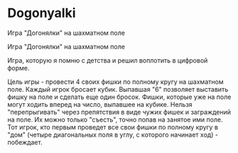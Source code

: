 # Dogonyalki
Игра "Догонялки" на шахматном поле

Игра "Догонялки" на шахматном поле

Игра, которую я помню с детства и решил воплотить в цифровой форме.

Цель игры - провести 4 своих фишки по полному кругу на шахматном поле.
Каждый игрок бросает кубик. Выпавшая "6" позволяет выставить фишку на поле и сделать еще один бросок. 
Фишки, которые уже на поле могут ходить вперед на число, выпавшее на кубике. 
Нельзя "перепрыгивать" через препятствия в виде чужих фишек и заграждений на поле. Их можно только "съесть", точно попав на занятое ими поле.
Тот игрок, кто первым проведет все свои фишки по полному кругу в "дом" (четыре диагональных поля в углу, с которого начинает ход) - побеждает.
